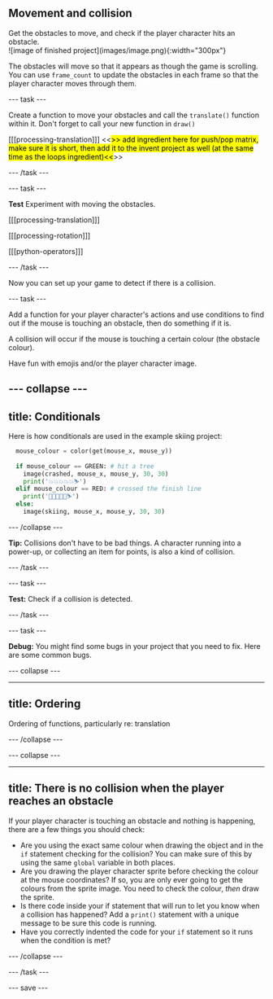 ## Movement and collision

<div style="display: flex; flex-wrap: wrap">
<div style="flex-basis: 200px; flex-grow: 1; margin-right: 15px;">
Get the obstacles to move, and check if the player character hits an obstacle.
</div>
<div>
![image of finished project](images/image.png){:width="300px"}
</div>
</div>

The obstacles will move so that it appears as though the game is scrolling. You can use `frame_count` to update the obstacles in each frame so that the player character moves through them.

--- task ---

Create a function to move your obstacles and call the `translate()` function within it. Don't forget to call your new function in `draw()`

[[[processing-translation]]]
<<<mark>>> add ingredient here for push/pop matrix, make sure it is short, then add it to the invent project as well (at the same time as the loops ingredient)<<</mark>>>

--- /task ---

--- task ---

**Test** Experiment with moving the obstacles.

[[[processing-translation]]]

[[[processing-rotation]]]

[[[python-operators]]]

--- /task ---

Now you can set up your game to detect if there is a collision.

--- task ---

Add a function for your player character's actions and use conditions to find out if the mouse is touching an obstacle, then do something if it is.

A collision will occur if the mouse is touching a certain colour (the obstacle colour).

Have fun with emojis and/or the player character image.

--- collapse ---
---
title: Conditionals
---

Here is how conditionals are used in the example skiing project:

```python 
  mouse_colour = color(get(mouse_x, mouse_y))
  
  if mouse_colour == GREEN: # hit a tree
    image(crashed, mouse_x, mouse_y, 30, 30)
    print('💥💥💥💥💥⛷️')
  elif mouse_colour == RED: # crossed the finish line
    print('🥳🥳🥳🥳🥳⛷️')
  else:
    image(skiing, mouse_x, mouse_y, 30, 30)
```

--- /collapse ---

**Tip:** Collisions don't have to be bad things. A character running into a power-up, or collecting an item for points, is also a kind of collision.

--- /task ---

--- task ---

**Test:** Check if a collision is detected.

--- /task ---

--- task ---

**Debug:** You might find some bugs in your project that you need to fix. Here are some common bugs.

--- collapse ---

---
title: Ordering
---

Ordering of functions, particularly re: translation

--- /collapse ---

--- collapse ---

---
title: There is no collision when the player reaches an obstacle
---

If your player character is touching an obstacle and nothing is happening, there are a few things you should check:

 - Are you using the exact same colour when drawing the object and in the `if` statement checking for the collision? You can make sure of this by using the same `global` variable in both places.
 - Are you drawing the player character sprite before checking the colour at the mouse coordinates? If so, you are only ever going to get the colours from the sprite image. You need to check the colour, *then* draw the sprite.
 - Is there code inside your if statement that will run to let you know when a collision has happened? Add a `print()` statement with a unique message to be sure this code is running.
 - Have you correctly indented the code for your `if` statement so it runs when the condition is met?

--- /collapse ---

--- /task ---

--- save ---